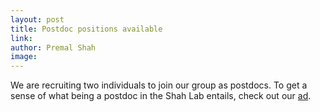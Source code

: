 ```yaml
---
layout: post
title: Postdoc positions available
link: 
author: Premal Shah
image: 
---
```


We are recruiting two individuals to join our group as postdocs. To get a sense of what being a postdoc in the Shah Lab entails, check out our [ad](/misc/join/).